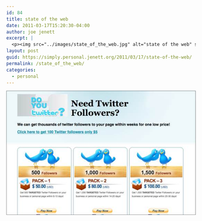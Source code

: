 ```yaml
---
id: 84
title: state of the web
date: 2011-03-17T15:20:30-04:00
author: joe jenett
excerpt: |
  <p><img src="../images/state_of_the_web.jpg" alt="state of the web" style="border:none;" /></p>
layout: post
guid: https://simply.personal.jenett.org/2011/03/17/state-of-the-web/
permalink: /state_of_the_web/
categories:
  - personal
---
```

<img src="../images/state_of_the_web.jpg" alt="state of the web" style="border:none;" />